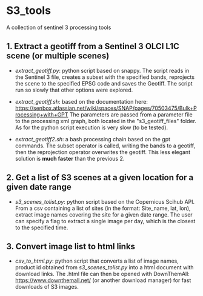 # S3_tools
A collection of sentinel 3 processing tools

## 1. Extract a geotiff from a Sentinel 3 OLCI L1C scene (or multiple scenes)

+ *extract_geotiff.py*: python script based on snappy. The script reads in the Sentinel 3 file, creates a subset with the specified bands, 
reprojects the scene to the specified EPSG code and saves the Geotiff. The script run so slowly that other options were explored.

+ *extract_geotiff.sh*: based on the documentation here: https://senbox.atlassian.net/wiki/spaces/SNAP/pages/70503475/Bulk+Processing+with+GPT 
The parameters are passed from a parameter file to the processing xml graph, both located in the "s3_geotiff_files" folder. 
As for the python script execution is very slow (to be tested).

+ *extract_geotiff2.sh*: a bash processing chain based on the gpt commands. The subset operator is called, writing the bands to a geotiff, then the reprojection operator overwrites the geotiff. This less elegant solution is __much faster__ than the previous 2. 

## 2. Get a list of S3 scenes at a given location for a given date range

+ *s3_scenes_tolist.py*: python script based on the Copernicus Scihub API. From a csv containing a list of sites (in the format: Site_name, lat, lon), extract image names covering the site for a given date range. The user can specify a flag to extract a single image per day, which is the closest to the specified time.

## 3. Convert image list to html links

+ *csv_to_html.py*: python script that converts a list of image names, product id obtained from *s3_scenes_tolist.py* into a html document with download links. The .html file can then be opened with DownThemAll: https://www.downthemall.net/ (or another download manager) for fast downloads of S3 images. 
